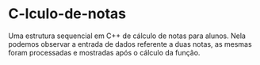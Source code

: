 # C-lculo-de-notas
Uma estrutura sequencial em C++ de cálculo de notas para alunos.
Nela podemos observar a entrada de dados referente a duas notas, as mesmas
foram processadas e mostradas após o cálculo da função.
